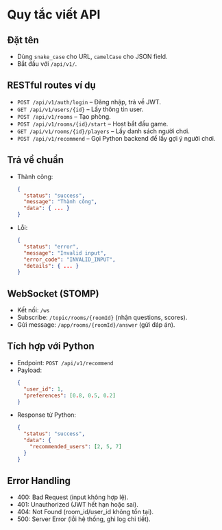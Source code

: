 # Quy tắc viết API

## Đặt tên
- Dùng `snake_case` cho URL, `camelCase` cho JSON field.
- Bắt đầu với `/api/v1/`.

## RESTful routes ví dụ
- `POST /api/v1/auth/login` – Đăng nhập, trả về JWT.
- `GET /api/v1/users/{id}` – Lấy thông tin user.
- `POST /api/v1/rooms` – Tạo phòng.
- `POST /api/v1/rooms/{id}/start` – Host bắt đầu game.
- `GET /api/v1/rooms/{id}/players` – Lấy danh sách người chơi.
- `POST /api/v1/recommend` – Gọi Python backend để lấy gợi ý người chơi.

## Trả về chuẩn
- Thành công:
  ```json
  {
    "status": "success",
    "message": "Thành công",
    "data": { ... }
  }
  ```
- Lỗi:
  ```json
  {
    "status": "error",
    "message": "Invalid input",
    "error_code": "INVALID_INPUT",
    "details": { ... }
  }
  ```

## WebSocket (STOMP)
- Kết nối: `/ws`
- Subscribe: `/topic/rooms/{roomId}` (nhận questions, scores).
- Gửi message: `/app/rooms/{roomId}/answer` (gửi đáp án).

## Tích hợp với Python
- Endpoint: `POST /api/v1/recommend`
- Payload:
  ```json
  {
    "user_id": 1,
    "preferences": [0.8, 0.5, 0.2]
  }
  ```
- Response từ Python:
  ```json
  {
    "status": "success",
    "data": {
      "recommended_users": [2, 5, 7]
    }
  }
  ```

## Error Handling
- 400: Bad Request (input không hợp lệ).
- 401: Unauthorized (JWT hết hạn hoặc sai).
- 404: Not Found (room_id/user_id không tồn tại).
- 500: Server Error (lỗi hệ thống, ghi log chi tiết).